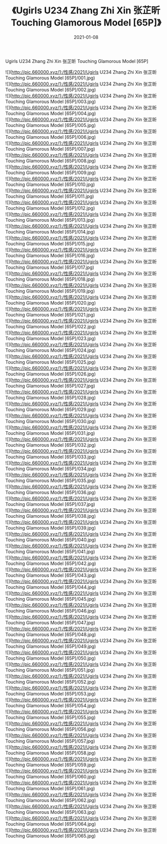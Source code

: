 ﻿---
layout: post
title:  《Ugirls U234 Zhang Zhi Xin 张芷昕 Touching Glamorous Model [65P]》
date:   2021-01-08
img: http://pic.660000.xyz/1:/性感/2021/Ugirls U234 Zhang Zhi Xin 张芷昕 Touching Glamorous Model [65P]/000.jpg
categories: [美女, 清纯, 唯美]
---

Ugirls U234 Zhang Zhi Xin 张芷昕 Touching Glamorous Model [65P]

  ![](http://pic.660000.xyz/1:/性感/2021/Ugirls U234 Zhang Zhi Xin 张芷昕 Touching Glamorous Model [65P]/001.jpg) <br> ![](http://pic.660000.xyz/1:/性感/2021/Ugirls U234 Zhang Zhi Xin 张芷昕 Touching Glamorous Model [65P]/002.jpg) <br> ![](http://pic.660000.xyz/1:/性感/2021/Ugirls U234 Zhang Zhi Xin 张芷昕 Touching Glamorous Model [65P]/003.jpg) <br> ![](http://pic.660000.xyz/1:/性感/2021/Ugirls U234 Zhang Zhi Xin 张芷昕 Touching Glamorous Model [65P]/004.jpg) <br> ![](http://pic.660000.xyz/1:/性感/2021/Ugirls U234 Zhang Zhi Xin 张芷昕 Touching Glamorous Model [65P]/005.jpg) <br> ![](http://pic.660000.xyz/1:/性感/2021/Ugirls U234 Zhang Zhi Xin 张芷昕 Touching Glamorous Model [65P]/006.jpg) <br> ![](http://pic.660000.xyz/1:/性感/2021/Ugirls U234 Zhang Zhi Xin 张芷昕 Touching Glamorous Model [65P]/007.jpg) <br> ![](http://pic.660000.xyz/1:/性感/2021/Ugirls U234 Zhang Zhi Xin 张芷昕 Touching Glamorous Model [65P]/008.jpg) <br> ![](http://pic.660000.xyz/1:/性感/2021/Ugirls U234 Zhang Zhi Xin 张芷昕 Touching Glamorous Model [65P]/009.jpg) <br> ![](http://pic.660000.xyz/1:/性感/2021/Ugirls U234 Zhang Zhi Xin 张芷昕 Touching Glamorous Model [65P]/010.jpg) <br> ![](http://pic.660000.xyz/1:/性感/2021/Ugirls U234 Zhang Zhi Xin 张芷昕 Touching Glamorous Model [65P]/011.jpg) <br> ![](http://pic.660000.xyz/1:/性感/2021/Ugirls U234 Zhang Zhi Xin 张芷昕 Touching Glamorous Model [65P]/012.jpg) <br> ![](http://pic.660000.xyz/1:/性感/2021/Ugirls U234 Zhang Zhi Xin 张芷昕 Touching Glamorous Model [65P]/013.jpg) <br> ![](http://pic.660000.xyz/1:/性感/2021/Ugirls U234 Zhang Zhi Xin 张芷昕 Touching Glamorous Model [65P]/014.jpg) <br> ![](http://pic.660000.xyz/1:/性感/2021/Ugirls U234 Zhang Zhi Xin 张芷昕 Touching Glamorous Model [65P]/015.jpg) <br> ![](http://pic.660000.xyz/1:/性感/2021/Ugirls U234 Zhang Zhi Xin 张芷昕 Touching Glamorous Model [65P]/016.jpg) <br> ![](http://pic.660000.xyz/1:/性感/2021/Ugirls U234 Zhang Zhi Xin 张芷昕 Touching Glamorous Model [65P]/017.jpg) <br> ![](http://pic.660000.xyz/1:/性感/2021/Ugirls U234 Zhang Zhi Xin 张芷昕 Touching Glamorous Model [65P]/018.jpg) <br> ![](http://pic.660000.xyz/1:/性感/2021/Ugirls U234 Zhang Zhi Xin 张芷昕 Touching Glamorous Model [65P]/019.jpg) <br> ![](http://pic.660000.xyz/1:/性感/2021/Ugirls U234 Zhang Zhi Xin 张芷昕 Touching Glamorous Model [65P]/020.jpg) <br> ![](http://pic.660000.xyz/1:/性感/2021/Ugirls U234 Zhang Zhi Xin 张芷昕 Touching Glamorous Model [65P]/021.jpg) <br> ![](http://pic.660000.xyz/1:/性感/2021/Ugirls U234 Zhang Zhi Xin 张芷昕 Touching Glamorous Model [65P]/022.jpg) <br> ![](http://pic.660000.xyz/1:/性感/2021/Ugirls U234 Zhang Zhi Xin 张芷昕 Touching Glamorous Model [65P]/023.jpg) <br> ![](http://pic.660000.xyz/1:/性感/2021/Ugirls U234 Zhang Zhi Xin 张芷昕 Touching Glamorous Model [65P]/024.jpg) <br> ![](http://pic.660000.xyz/1:/性感/2021/Ugirls U234 Zhang Zhi Xin 张芷昕 Touching Glamorous Model [65P]/025.jpg) <br> ![](http://pic.660000.xyz/1:/性感/2021/Ugirls U234 Zhang Zhi Xin 张芷昕 Touching Glamorous Model [65P]/026.jpg) <br> ![](http://pic.660000.xyz/1:/性感/2021/Ugirls U234 Zhang Zhi Xin 张芷昕 Touching Glamorous Model [65P]/027.jpg) <br> ![](http://pic.660000.xyz/1:/性感/2021/Ugirls U234 Zhang Zhi Xin 张芷昕 Touching Glamorous Model [65P]/028.jpg) <br> ![](http://pic.660000.xyz/1:/性感/2021/Ugirls U234 Zhang Zhi Xin 张芷昕 Touching Glamorous Model [65P]/029.jpg) <br> ![](http://pic.660000.xyz/1:/性感/2021/Ugirls U234 Zhang Zhi Xin 张芷昕 Touching Glamorous Model [65P]/030.jpg) <br> ![](http://pic.660000.xyz/1:/性感/2021/Ugirls U234 Zhang Zhi Xin 张芷昕 Touching Glamorous Model [65P]/031.jpg) <br> ![](http://pic.660000.xyz/1:/性感/2021/Ugirls U234 Zhang Zhi Xin 张芷昕 Touching Glamorous Model [65P]/032.jpg) <br> ![](http://pic.660000.xyz/1:/性感/2021/Ugirls U234 Zhang Zhi Xin 张芷昕 Touching Glamorous Model [65P]/033.jpg) <br> ![](http://pic.660000.xyz/1:/性感/2021/Ugirls U234 Zhang Zhi Xin 张芷昕 Touching Glamorous Model [65P]/034.jpg) <br> ![](http://pic.660000.xyz/1:/性感/2021/Ugirls U234 Zhang Zhi Xin 张芷昕 Touching Glamorous Model [65P]/035.jpg) <br> ![](http://pic.660000.xyz/1:/性感/2021/Ugirls U234 Zhang Zhi Xin 张芷昕 Touching Glamorous Model [65P]/036.jpg) <br> ![](http://pic.660000.xyz/1:/性感/2021/Ugirls U234 Zhang Zhi Xin 张芷昕 Touching Glamorous Model [65P]/037.jpg) <br> ![](http://pic.660000.xyz/1:/性感/2021/Ugirls U234 Zhang Zhi Xin 张芷昕 Touching Glamorous Model [65P]/038.jpg) <br> ![](http://pic.660000.xyz/1:/性感/2021/Ugirls U234 Zhang Zhi Xin 张芷昕 Touching Glamorous Model [65P]/039.jpg) <br> ![](http://pic.660000.xyz/1:/性感/2021/Ugirls U234 Zhang Zhi Xin 张芷昕 Touching Glamorous Model [65P]/040.jpg) <br> ![](http://pic.660000.xyz/1:/性感/2021/Ugirls U234 Zhang Zhi Xin 张芷昕 Touching Glamorous Model [65P]/041.jpg) <br> ![](http://pic.660000.xyz/1:/性感/2021/Ugirls U234 Zhang Zhi Xin 张芷昕 Touching Glamorous Model [65P]/042.jpg) <br> ![](http://pic.660000.xyz/1:/性感/2021/Ugirls U234 Zhang Zhi Xin 张芷昕 Touching Glamorous Model [65P]/043.jpg) <br> ![](http://pic.660000.xyz/1:/性感/2021/Ugirls U234 Zhang Zhi Xin 张芷昕 Touching Glamorous Model [65P]/044.jpg) <br> ![](http://pic.660000.xyz/1:/性感/2021/Ugirls U234 Zhang Zhi Xin 张芷昕 Touching Glamorous Model [65P]/045.jpg) <br> ![](http://pic.660000.xyz/1:/性感/2021/Ugirls U234 Zhang Zhi Xin 张芷昕 Touching Glamorous Model [65P]/046.jpg) <br> ![](http://pic.660000.xyz/1:/性感/2021/Ugirls U234 Zhang Zhi Xin 张芷昕 Touching Glamorous Model [65P]/047.jpg) <br> ![](http://pic.660000.xyz/1:/性感/2021/Ugirls U234 Zhang Zhi Xin 张芷昕 Touching Glamorous Model [65P]/048.jpg) <br> ![](http://pic.660000.xyz/1:/性感/2021/Ugirls U234 Zhang Zhi Xin 张芷昕 Touching Glamorous Model [65P]/049.jpg) <br> ![](http://pic.660000.xyz/1:/性感/2021/Ugirls U234 Zhang Zhi Xin 张芷昕 Touching Glamorous Model [65P]/050.jpg) <br> ![](http://pic.660000.xyz/1:/性感/2021/Ugirls U234 Zhang Zhi Xin 张芷昕 Touching Glamorous Model [65P]/051.jpg) <br> ![](http://pic.660000.xyz/1:/性感/2021/Ugirls U234 Zhang Zhi Xin 张芷昕 Touching Glamorous Model [65P]/052.jpg) <br> ![](http://pic.660000.xyz/1:/性感/2021/Ugirls U234 Zhang Zhi Xin 张芷昕 Touching Glamorous Model [65P]/053.jpg) <br> ![](http://pic.660000.xyz/1:/性感/2021/Ugirls U234 Zhang Zhi Xin 张芷昕 Touching Glamorous Model [65P]/054.jpg) <br> ![](http://pic.660000.xyz/1:/性感/2021/Ugirls U234 Zhang Zhi Xin 张芷昕 Touching Glamorous Model [65P]/055.jpg) <br> ![](http://pic.660000.xyz/1:/性感/2021/Ugirls U234 Zhang Zhi Xin 张芷昕 Touching Glamorous Model [65P]/056.jpg) <br> ![](http://pic.660000.xyz/1:/性感/2021/Ugirls U234 Zhang Zhi Xin 张芷昕 Touching Glamorous Model [65P]/057.jpg) <br> ![](http://pic.660000.xyz/1:/性感/2021/Ugirls U234 Zhang Zhi Xin 张芷昕 Touching Glamorous Model [65P]/058.jpg) <br> ![](http://pic.660000.xyz/1:/性感/2021/Ugirls U234 Zhang Zhi Xin 张芷昕 Touching Glamorous Model [65P]/059.jpg) <br> ![](http://pic.660000.xyz/1:/性感/2021/Ugirls U234 Zhang Zhi Xin 张芷昕 Touching Glamorous Model [65P]/060.jpg) <br> ![](http://pic.660000.xyz/1:/性感/2021/Ugirls U234 Zhang Zhi Xin 张芷昕 Touching Glamorous Model [65P]/061.jpg) <br> ![](http://pic.660000.xyz/1:/性感/2021/Ugirls U234 Zhang Zhi Xin 张芷昕 Touching Glamorous Model [65P]/062.jpg) <br> ![](http://pic.660000.xyz/1:/性感/2021/Ugirls U234 Zhang Zhi Xin 张芷昕 Touching Glamorous Model [65P]/063.jpg) <br> ![](http://pic.660000.xyz/1:/性感/2021/Ugirls U234 Zhang Zhi Xin 张芷昕 Touching Glamorous Model [65P]/064.jpg) <br> ![](http://pic.660000.xyz/1:/性感/2021/Ugirls U234 Zhang Zhi Xin 张芷昕 Touching Glamorous Model [65P]/065.jpg) <br>